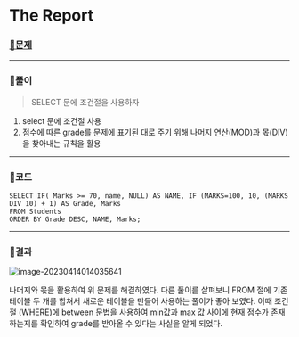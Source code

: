 # The Report

### [🏸문제](https://www.hackerrank.com/challenges/the-report/problem) 

<hr>



### 💊풀이

> SELECT 문에 조건절을 사용하자

1. select 문에 조건절 사용
1. 점수에 따른 grade를 문제에 표기된 대로 주기 위해 나머지 연산(MOD)과 몫(DIV)을 찾아내는 규칙을 활용

<hr>

### 📌코드

```mysql
SELECT IF( Marks >= 70, name, NULL) AS NAME, IF (MARKS=100, 10, (MARKS DIV 10) + 1) AS Grade, Marks
FROM Students
ORDER BY Grade DESC, NAME, Marks;
```

<hr>





### 🛀결과

![image-20230414014035641](C:\Users\sjhty\AppData\Roaming\Typora\typora-user-images\image-20230414014035641.png)

나머지와 몫을 활용하여 위 문제를 해결하였다. 다른 풀이를 살펴보니 FROM 절에 기존 테이블 두 개를 합쳐서 새로운 테이블을 만들어 사용하는 풀이가 좋아 보였다. 이때 조건절 (WHERE)에 between 문법을 사용하여 min값과 max 값 사이에 현재 점수가 존재하는지를 확인하여 grade를 받아올 수 있다는 사실을 알게 되었다.
